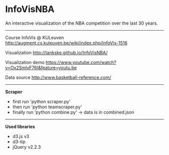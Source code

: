 
# InfoVisNBA

An interactive visualization of the NBA competition over the last 30 years.

----------

Course InfoVis @ KULeuven 
http://augment.cs.kuleuven.be/wiki/index.php/InfoVis-1516

Visualization 
http://tankske.github.io/InfoVisNBA/

Visualization demo 
https://www.youtube.com/watch?v=Ox2SmlvF76I&feature=youtu.be

Data source 
http://www.basketball-reference.com/

----------

**Scraper**

 - first run 'python scraper.py'
 - then run 'python teamscraper.py'
 - finally run 'python combine.py'
-> data is in combined.json

----------

**Used libraries**

 - d3.js v3
 - d3-tip
 - jQuery v2.2.3 